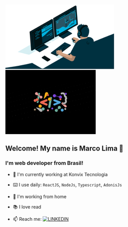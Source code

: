 <a href='https://www.linkedin.com/in/maurelima/'>
  <img src="https://github.com/Maurelima/Maurelima/blob/master/assets/gif.gif?raw=true" height='200' widht='400' alt="Marco Lima" />
  <img src="https://github.com/Maurelima/Maurelima/blob/master/assets/5u2lug9m32f41.png?raw=true" height='200' widht='400' alt="Marco Lima" />
</a>

## Welcome! My name is Marco Lima 🤝
### I'm web developer from Brasil!



- 🏦 I'm currently working at Konvix Tecnologia
- ⌨️ I use daily: `ReactJS`, `NodeJs`, `Typescript`, `AdonisJs`
- 🏡 I'm working from home
- 📚 I love read

- 📫 Reach me: [![LINKEDIN](https://img.shields.io/badge/Linkedin-black?style=for-the-badge&logo=linkedin)](https://www.linkedin.com/in/maurelima/)
